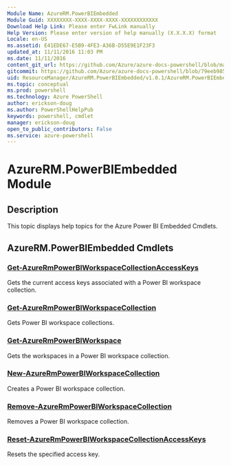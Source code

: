 ```yaml
---
Module Name: AzureRM.PowerBIEmbedded
Module Guid: XXXXXXXX-XXXX-XXXX-XXXX-XXXXXXXXXXXX
Download Help Link: Please enter FwLink manually
Help Version: Please enter version of help manually (X.X.X.X) format
Locale: en-US
ms.assetid: E41EDE67-E5B9-4FE3-A36B-D55E9E1F23F3
updated_at: 11/11/2016 11:03 PM
ms.date: 11/11/2016
content_git_url: https://github.com/Azure/azure-docs-powershell/blob/master/azureps-cmdlets-docs/ResourceManager/AzureRM.PowerBIEmbedded/v1.0.1/AzureRM.PowerBIEmbedded.md
gitcommit: https://github.com/Azure/azure-docs-powershell/blob/79eeb985ea480979357fb4695832a0c3d29a48bf/azureps-cmdlets-docs/ResourceManager/AzureRM.PowerBIEmbedded/v1.0.1/AzureRM.PowerBIEmbedded.md
uid: ResourceManager/AzureRM.PowerBIEmbedded/v1.0.1/AzureRM.PowerBIEmbedded.md
ms.topic: conceptual
ms.prod: powershell
ms.technology: Azure PowerShell
author: erickson-doug
ms.author: PowerShellHelpPub
keywords: powershell, cmdlet
manager: erickson-doug
open_to_public_contributors: False
ms.service: azure-powershell
---
```


# AzureRM.PowerBIEmbedded Module
## Description
This topic displays help topics for the Azure Power BI Embedded Cmdlets. 

## AzureRM.PowerBIEmbedded Cmdlets
### [Get-AzureRmPowerBIWorkspaceCollectionAccessKeys](./Get-AzureRmPowerBIWorkspaceCollectionAccessKeys.md)
Gets the current access keys associated with a Power BI workspace collection.


### [Get-AzureRmPowerBIWorkspaceCollection](./Get-AzureRmPowerBIWorkspaceCollection.md)
Gets Power BI workspace collections.


### [Get-AzureRmPowerBIWorkspace](./Get-AzureRmPowerBIWorkspace.md)
Gets the workspaces in a Power BI workspace collection.


### [New-AzureRmPowerBIWorkspaceCollection](./New-AzureRmPowerBIWorkspaceCollection.md)
Creates a Power BI workspace collection.


### [Remove-AzureRmPowerBIWorkspaceCollection](./Remove-AzureRmPowerBIWorkspaceCollection.md)
Removes a Power BI workspace collection.


### [Reset-AzureRmPowerBIWorkspaceCollectionAccessKeys](./Reset-AzureRmPowerBIWorkspaceCollectionAccessKeys.md)
Resets the specified access key.



